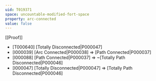 ```yaml
---
uid: T019371
space: uncountable-modified-fort-space
property: arc-connected
value: false
---
```

[[Proof]]

* [T000640] [Totally Disconnected|P000047]
* [I000039] [Arc Connected|P000038] => [Path Connected|P000037]
* [I000088] [Path Connected|P000037] => ~[Totally Path Disconnected|P000046]
* [I000047] [Totally Disconnected|P000047] => [Totally Path Disconnected|P000046]

